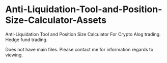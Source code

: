 # Anti-Liquidation-Tool-and-Position-Size-Calculator-Assets
Anti-Liquidation Tool and Position Size Calculator For Crypto Alog trading. Hedge fund trading. 


Does not have main files. Please contact me for information regards to viewing.
